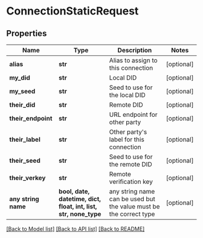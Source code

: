 # ConnectionStaticRequest


## Properties
Name | Type | Description | Notes
------------ | ------------- | ------------- | -------------
**alias** | **str** | Alias to assign to this connection | [optional] 
**my_did** | **str** | Local DID | [optional] 
**my_seed** | **str** | Seed to use for the local DID | [optional] 
**their_did** | **str** | Remote DID | [optional] 
**their_endpoint** | **str** | URL endpoint for other party | [optional] 
**their_label** | **str** | Other party&#39;s label for this connection | [optional] 
**their_seed** | **str** | Seed to use for the remote DID | [optional] 
**their_verkey** | **str** | Remote verification key | [optional] 
**any string name** | **bool, date, datetime, dict, float, int, list, str, none_type** | any string name can be used but the value must be the correct type | [optional]

[[Back to Model list]](../README.md#documentation-for-models) [[Back to API list]](../README.md#documentation-for-api-endpoints) [[Back to README]](../README.md)


